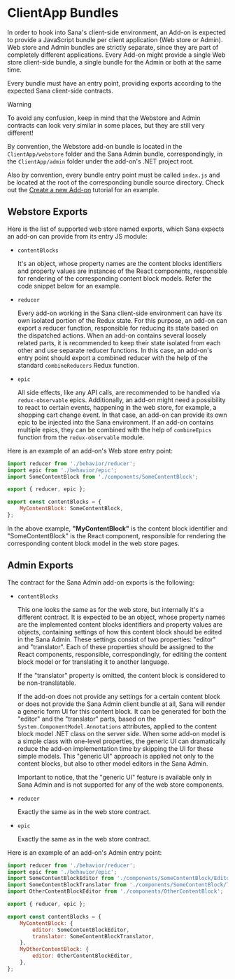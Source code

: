 # ClientApp Bundles

In order to hook into Sana's client-side environment, an Add-on is expected to provide a JavaScript bundle per client application (Web store or Admin). Web store and Admin bundles are strictly separate, since they are part of completely different applications. Every Add-on might provide a single Web store client-side bundle, a single bundle for the Admin or both at the same time.

Every bundle must have an entry point, providing exports according to the expected Sana client-side contracts.

> [!WARNING]
> To avoid any confusion, keep in mind that the Webstore and Admin contracts can look very similar in some places, but they are still very different!

By convention, the Webstore add-on bundle is located in the `ClientApp/webstore` folder and the Sana Admin bundle, correspondingly, in the `ClientApp/admin` folder under the add-on's .NET project root.

Also by convention, every bundle entry point must be called `index.js` and be located at the root of the corresponding bundle source directory. Check out the [Create a new Add-on](../../getting-started/develop-an-addon/create-new-addon.md) tutorial for an example.

## Webstore Exports

Here is the list of supported web store named exports, which Sana expects an add-on can provide from its entry JS module:

- `contentBlocks`

    It's an object, whose property names are the content blocks identifiers and property values are instances of the React components, responsible for rendering of the corresponding content block models.
    Refer the code snippet below for an example.

- `reducer`

    Every add-on working in the Sana client-side environment can have its own isolated portion of the Redux state.
    For this purpose, an add-on can export a reducer function, responsible for reducing its state based on the dispatched actions.
    When an add-on contains several loosely related parts, it is recommended to keep their state isolated from each other and use separate reducer functions.
    In this case, an add-on's entry point should export a combined reducer with the help of the standard `combineReducers` Redux function.

- `epic`

    All side effects, like any API calls, are recommended to be handled via `redux-observable` epics.
    Additionally, an add-on might need a possibility to react to certain events, happening in the web store, for example, a shopping cart change event.
    In that case, an add-on can provide its own epic to be injected into the Sana environment.
    If an add-on contains multiple epics, they can be combined with the help of `combineEpics` function from the `redux-observable` module.


Here is an example of an add-on's Web store entry point:

```js
import reducer from './behavior/reducer';
import epic from './behavior/epic';
import SomeContentBlock from './components/SomeContentBlock';

export { reducer, epic };

export const contentBlocks = {
    MyContentBlock: SomeContentBlock,
};
```

In the above example, **"MyContentBlock"** is the content block identifier and "SomeContentBlock" is the React component, responsible for rendering the corresponding content block model in the web store pages.

## Admin Exports

The contract for the Sana Admin add-on exports is the following:

- `contentBlocks`

    This one looks the same as for the web store, but internally it's a different contract.
    It is expected to be an object, whose property names are the implemented content blocks identifiers and property values are objects, containing settings of how this content block should be edited in the Sana Admin.
    These settings consist of two properties: "editor" and "translator".
    Each of these properties should be assigned to the React components, responsible, correspondingly, for editing the content block model or for translating it to another language.
    
    If the "translator" property is omitted, the content block is considered to be non-translatable.
    
    If the add-on does not provide any settings for a certain content block or does not provide the Sana Admin client bundle at all, Sana will render a generic form UI for this content block.
    It can be generated for both the "editor" and the "translator" parts, based on the `System.ComponentModel.Annotations` attributes, applied to the content block model .NET class on the server side.
    When some add-on model is a simple class with one-level properties, the generic UI can dramatically reduce the add-on implementation time by skipping the UI for these simple models.
    This "generic UI" approach is applied not only to the content blocks, but also to other model editors in the Sana Admin.
    
    Important to notice, that the "generic UI" feature is available only in Sana Admin and is not supported for any of the web store components.

- `reducer`

    Exactly the same as in the web store contract.

- `epic`

    Exactly the same as in the web store contract.

Here is an example of an add-on's Admin entry point:

```js
import reducer from './behavior/reducer';
import epic from './behavior/epic';
import SomeContentBlockEditor from './components/SomeContentBlock/Editor';
import SomeContentBlockTranslator from './components/SomeContentBlock/Translator';
import OtherContentBlockEditor from './components/OtherContentBlock';

export { reducer, epic };

export const contentBlocks = {
    MyContentBlock: {
        editor: SomeContentBlockEditor,
        translator: SomeContentBlockTranslator,
    },
    MyOtherContentBlock: {
        editor: OtherContentBlockEditor,
    },
};
```